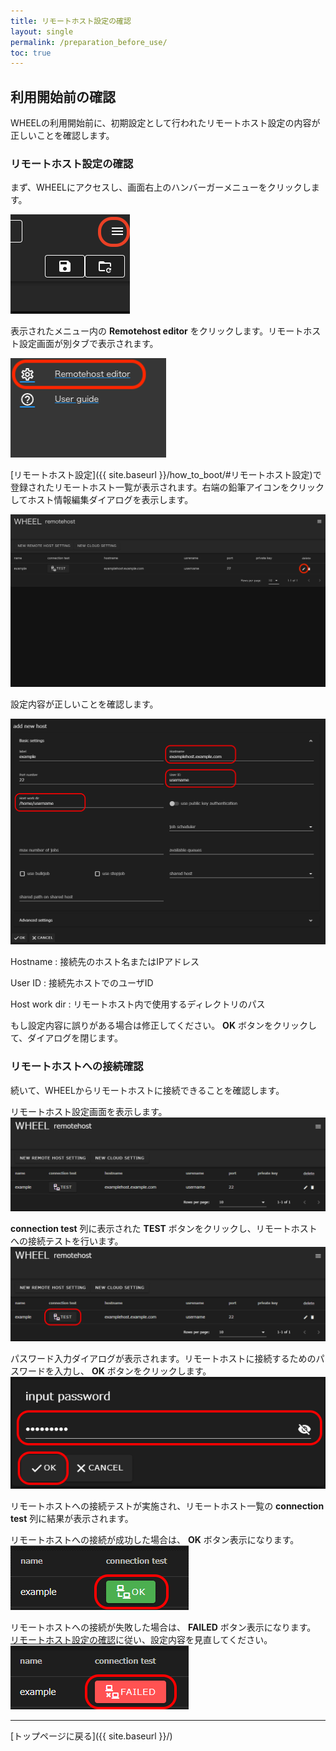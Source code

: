 ```yaml
---
title: リモートホスト設定の確認
layout: single
permalink: /preparation_before_use/
toc: true
---
```


## 利用開始前の確認
WHEELの利用開始前に、初期設定として行われたリモートホスト設定の内容が正しいことを確認します。

### リモートホスト設定の確認
まず、WHEELにアクセスし、画面右上のハンバーガーメニューをクリックします。

![hamburger menu](img/workflow6.png)

表示されたメニュー内の __Remotehost editor__ をクリックします。リモートホスト設定画面が別タブで表示されます。

!["リモートホストエディタリンク"](img/remotehost_editor_button.png)

[リモートホスト設定]({{ site.baseurl }}/how_to_boot/#リモートホスト設定)で登録されたリモートホスト一覧が表示されます。右端の鉛筆アイコンをクリックしてホスト情報編集ダイアログを表示します。

!["リモートホストエディタ追加編集"](img/remotehost_editor2.png)

設定内容が正しいことを確認します。

!["check the add new host dialog"](img/add_new_host.png)

Hostname
: 接続先のホスト名またはIPアドレス

User ID
: 接続先ホストでのユーザID

Host work dir
: リモートホスト内で使用するディレクトリのパス

もし設定内容に誤りがある場合は修正してください。
__OK__ ボタンをクリックして、ダイアログを閉じます。

### リモートホストへの接続確認
続いて、WHEELからリモートホストに接続できることを確認します。

リモートホスト設定画面を表示します。
!["List of remote hosts"](img/remotehost_list.png)

__connection test__ 列に表示された __TEST__ ボタンをクリックし、リモートホストへの接続テストを行います。
!["Connection test button"](img/connection_test.png)

パスワード入力ダイアログが表示されます。リモートホストに接続するためのパスワードを入力し、 __OK__ ボタンをクリックします。
!["Input password"](img/input_password.png)

リモートホストへの接続テストが実施され、リモートホスト一覧の __connection test__ 列に結果が表示されます。


リモートホストへの接続が成功した場合は、 __OK__ ボタン表示になります。
!["Result ok"](img/result_ok.png)

リモートホストへの接続が失敗した場合は、 __FAILED__ ボタン表示になります。  
[リモートホスト設定の確認](#リモートホスト設定の確認)に従い、設定内容を見直してください。
!["Result failed"](img/result_failed.png)




--------
[トップページに戻る]({{ site.baseurl }}/)